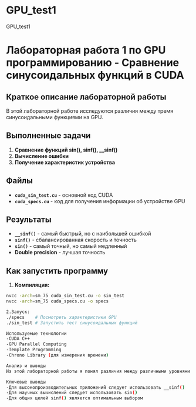 # GPU_test1
GPU_test1
# Лабораторная работа 1 по GPU программированию - Сравнение синусоидальных функций в CUDA

## Краткое описание лабораторной работы
В этой лабораторной работе исследуются различия между тремя синусоидальными функциями на GPU.

## Выполненные задачи
1. **Сравнение функций sin(), sinf(), __sinf()**
2. **Вычисление ошибки**
3. **Получение характеристик устройства**

## Файлы
- **`cuda_sin_test.cu`** - основной код CUDA
- **`cuda_specs.cu`** - код для получения информации об устройстве GPU

## Результаты
- **`__sinf()`** - самый быстрый, но с наибольшей ошибкой
- **`sinf()`** - сбалансированная скорость и точность
- **`sin()`** - самый точный, но самый медленный
- **Double precision** - лучшая точность

## Как запустить программу
1. **Компиляция:**
```bash
nvcc -arch=sm_75 cuda_sin_test.cu -o sin_test
nvcc -arch=sm_75 cuda_specs.cu -o specs

2.Запуск:
./specs    # Посмотреть характеристики GPU
./sin_test # Запустить тест синусоидальных функций

Используемые технологии
-CUDA C++
-GPU Parallel Computing
-Template Programming
-Chrono Library (для измерения времени)

Анализ и выводы
Из этой лабораторной работы я понял различия между различными уровнями точности на GPU. В зависимости от требований приложения можно выбрать подходящую функцию.

Ключевые выводы
-Для высокопроизводительных приложений следует использовать __sinf()
-Для научных вычислений следует использовать sin()
-Для общих целей sinf() является оптимальным выбором
